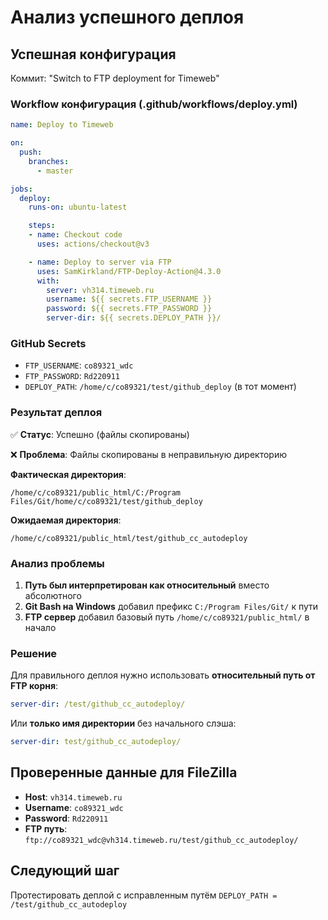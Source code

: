 # Анализ успешного деплоя

## Успешная конфигурация

Коммит: "Switch to FTP deployment for Timeweb"

### Workflow конфигурация (.github/workflows/deploy.yml)

```yaml
name: Deploy to Timeweb

on:
  push:
    branches:
      - master

jobs:
  deploy:
    runs-on: ubuntu-latest

    steps:
    - name: Checkout code
      uses: actions/checkout@v3

    - name: Deploy to server via FTP
      uses: SamKirkland/FTP-Deploy-Action@4.3.0
      with:
        server: vh314.timeweb.ru
        username: ${{ secrets.FTP_USERNAME }}
        password: ${{ secrets.FTP_PASSWORD }}
        server-dir: ${{ secrets.DEPLOY_PATH }}/
```

### GitHub Secrets

- `FTP_USERNAME`: `co89321_wdc`
- `FTP_PASSWORD`: `Rd220911`
- `DEPLOY_PATH`: `/home/c/co89321/test/github_deploy` (в тот момент)

### Результат деплоя

✅ **Статус**: Успешно (файлы скопированы)

❌ **Проблема**: Файлы скопированы в неправильную директорию

**Фактическая директория**:
```
/home/c/co89321/public_html/C:/Program Files/Git/home/c/co89321/test/github_deploy
```

**Ожидаемая директория**:
```
/home/c/co89321/public_html/test/github_cc_autodeploy
```

### Анализ проблемы

1. **Путь был интерпретирован как относительный** вместо абсолютного
2. **Git Bash на Windows** добавил префикс `C:/Program Files/Git/` к пути
3. **FTP сервер** добавил базовый путь `/home/c/co89321/public_html/` в начало

### Решение

Для правильного деплоя нужно использовать **относительный путь от FTP корня**:

```yaml
server-dir: /test/github_cc_autodeploy/
```

Или **только имя директории** без начального слэша:
```yaml
server-dir: test/github_cc_autodeploy/
```

## Проверенные данные для FileZilla

- **Host**: `vh314.timeweb.ru`
- **Username**: `co89321_wdc`
- **Password**: `Rd220911`
- **FTP путь**: `ftp://co89321_wdc@vh314.timeweb.ru/test/github_cc_autodeploy/`

## Следующий шаг

Протестировать деплой с исправленным путём `DEPLOY_PATH = /test/github_cc_autodeploy`

